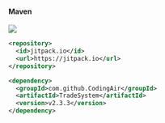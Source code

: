 #### Maven
[![](https://jitpack.io/v/CodingAir/TradeSystem.svg)](https://jitpack.io/#CodingAir/TradeSystem)
```xml
<repository>
  <id>jitpack.io</id>
  <url>https://jitpack.io</url>
</repository>

<dependency>  
  <groupId>com.github.CodingAir</groupId>
  <artifactId>TradeSystem</artifactId>  
  <version>v2.3.3</version>  
</dependency>
```

